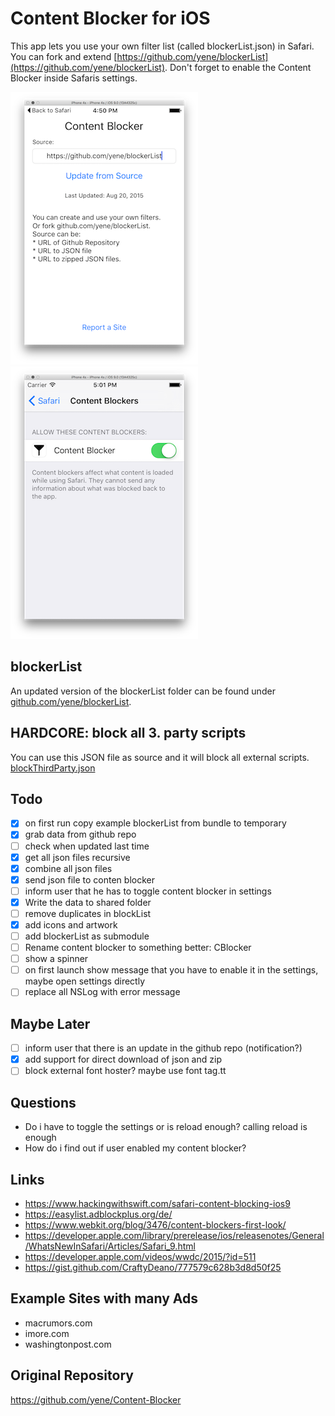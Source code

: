 # Content Blocker for iOS
This app lets you use your own filter list (called blockerList.json) in Safari. You can fork and extend [https://github.com/yene/blockerList](https://github.com/yene/blockerList). Don't forget to enable the Content Blocker inside Safaris settings.

![screenshot](screenshots/v2.png)![settings](screenshots/settings.png)

## blockerList
An updated version of the blockerList folder can be found under [github.com/yene/blockerList](https://github.com/yene/blockerList).

## HARDCORE: block all 3. party scripts
You can use this JSON file as source and it will block all external scripts. [blockThirdParty.json](blockThirdParty.json)

## Todo
- [X] on first run copy example blockerList from bundle to temporary
- [X] grab data from github repo
- [ ] check when updated last time
- [X] get all json files recursive
- [X] combine all json files
- [X] send json file to conten blocker 
- [ ] inform user that he has to toggle content blocker in settings
- [X] Write the data to shared folder
- [ ] remove duplicates in blockList
- [X] add icons and artwork
- [ ] add blockerList as submodule
- [ ] Rename content blocker to something better: CBlocker
- [ ] show a spinner
- [ ] on first launch show message that you have to enable it in the settings, maybe open settings directly
- [ ] replace all NSLog with error message

## Maybe Later
- [ ] inform user that there is an update in the github repo (notification?)
- [X] add support for direct download of json and zip
- [ ] block external font hoster? maybe use font tag.tt

## Questions
* Do i have to toggle the settings or is reload enough? calling reload is enough
* How do i find out if user enabled my content blocker?

## Links
* https://www.hackingwithswift.com/safari-content-blocking-ios9
* https://easylist.adblockplus.org/de/
* https://www.webkit.org/blog/3476/content-blockers-first-look/
* https://developer.apple.com/library/prerelease/ios/releasenotes/General/WhatsNewInSafari/Articles/Safari_9.html
* https://developer.apple.com/videos/wwdc/2015/?id=511
* https://gist.github.com/CraftyDeano/777579c628b3d8d50f25

## Example Sites with many Ads
* macrumors.com
* imore.com
* washingtonpost.com

## Original Repository
https://github.com/yene/Content-Blocker